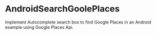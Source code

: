 # AndroidSearchGoolePlaces
Implement Autocomplete search box to find Google Places in an Android example using Google Places Api.
